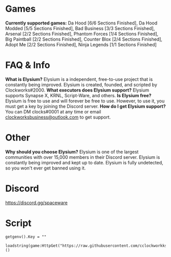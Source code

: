 # Games
**Currently supported games:** Da Hood [6/6 Sections Finished], Da Hood Modded [5/5 Sections Finished], Bad Business [3/3 Sections Finished], Arsenal [2/2 Sections Finished], Phantom Forces [1/4 Sections Finished], Big Paintball [2/2 Sections Finished], Counter Blox [2/4 Sections Finished], Adopt Me [2/2 Sections Finished], Ninja Legends [1/1 Sections Finished]
# FAQ & Info
**What is Elysium?** Elysium is a independent, free-to-use project that is constantly being improved. Elysium is created, founded, and scripted by Clockworks#2000. **What executors does Elysium support?** Elysium supports Synapse X, KRNL, Script-Ware, and others. **Is Elysium free?** Elysium is free to use and will forever be free to use. However, to use it, you must get a key by joining the Discord server. **How do I get Elysium support?** You can DM clocks#0001 at any time or email clockworksbusiness@outlook.com to get support.
# Other
**Why should you choose Elysium?** Elysium is one of the largest communities with over 15,000 members in their Discord server. Elysium is constantly being improved and kept up to date. Elysium is fully undetected, so you won't ever get banned using it.
# Discord
https://discord.gg/spaceware
# Script
```
getgenv().Key = ""

loadstring(game:HttpGet("https://raw.githubusercontent.com/cclockworkks/elysium/main/script.lua"))()
```
